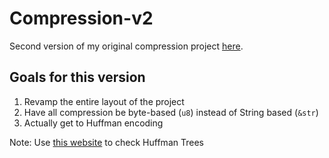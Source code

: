 # Compression-v2

Second version of my original compression project [here](https://github.com/piyushkumbhare/compression).

## Goals for this version

1. Revamp the entire layout of the project
2. Have all compression be byte-based (`u8`) instead of String based (`&str`)
3. Actually get to Huffman encoding

Note: Use [this website](https://huffman-coding-online.vercel.app/) to check Huffman Trees